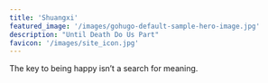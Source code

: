 ```yaml
---
title: 'Shuangxi'
featured_image: '/images/gohugo-default-sample-hero-image.jpg'
description: "Until Death Do Us Part"
favicon: '/images/site_icon.jpg'
---
```


The key to being happy isn’t a search for meaning. 
